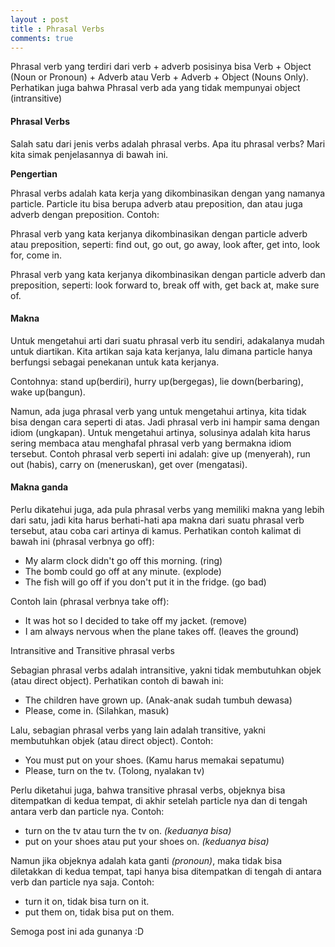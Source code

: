 ```yaml
---
layout : post
title : Phrasal Verbs
comments: true
---
```


Phrasal verb yang terdiri dari verb + adverb posisinya bisa Verb + Object (Noun or Pronoun) + Adverb atau Verb + Adverb + Object (Nouns Only). Perhatikan juga bahwa Phrasal verb ada yang tidak mempunyai object (intransitive)

#### Phrasal Verbs

Salah satu dari jenis verbs adalah phrasal verbs. Apa itu phrasal verbs? Mari kita simak penjelasannya di bawah ini.

**Pengertian**

Phrasal verbs adalah kata kerja yang dikombinasikan dengan yang namanya particle. Particle itu bisa berupa adverb atau preposition, dan atau juga adverb dengan preposition. Contoh:

Phrasal verb yang kata kerjanya dikombinasikan dengan particle adverb atau preposition, seperti: find out, go out, go away, look after, get into, look for, come in.

Phrasal verb yang kata kerjanya dikombinasikan dengan particle adverb dan preposition, seperti: look forward to, break off with, get back at, make sure of.

#### Makna

Untuk mengetahui arti dari suatu phrasal verb itu sendiri, adakalanya mudah untuk diartikan. Kita artikan saja kata kerjanya, lalu dimana particle hanya berfungsi sebagai penekanan untuk kata kerjanya.

Contohnya: stand up(berdiri), hurry up(bergegas), lie down(berbaring), wake up(bangun).

Namun, ada juga phrasal verb yang untuk mengetahui artinya, kita tidak bisa dengan cara seperti di atas. Jadi phrasal verb ini hampir sama dengan idiom (ungkapan). Untuk mengetahui artinya, solusinya adalah kita harus sering membaca atau menghafal phrasal verb yang bermakna idiom tersebut. Contoh phrasal verb seperti ini adalah: give up (menyerah), run out (habis), carry on (meneruskan), get over (mengatasi).

#### Makna ganda

Perlu dikatehui juga, ada pula phrasal verbs yang memiliki makna yang lebih dari satu, jadi kita harus berhati-hati apa makna dari suatu phrasal verb tersebut, atau coba cari artinya di kamus. Perhatikan contoh kalimat di bawah ini (phrasal verbnya go off):

- My alarm clock didn't go off this morning. (ring)
- The bomb could go off at any minute. (explode)
- The fish will go off if you don't put it in the fridge. (go bad)

Contoh lain (phrasal verbnya take off):

- It was hot so I decided to take off my jacket. (remove)
- I am always nervous when the plane takes off. (leaves the ground)


Intransitive and Transitive phrasal verbs

Sebagian phrasal verbs adalah intransitive, yakni tidak membutuhkan objek (atau direct object). Perhatikan contoh di bawah ini:

- The children have grown up. (Anak-anak sudah tumbuh dewasa)
- Please, come in. (Silahkan, masuk)

Lalu, sebagian phrasal verbs yang lain adalah transitive, yakni membutuhkan objek (atau direct object). Contoh:

- You must put on your shoes. (Kamu harus memakai sepatumu)
- Please, turn on the tv.
(Tolong, nyalakan tv)

Perlu diketahui juga, bahwa transitive phrasal verbs, objeknya bisa ditempatkan di kedua tempat, di akhir setelah particle nya dan di tengah antara verb dan particle nya. Contoh:

- turn on the tv atau turn the tv on. *(keduanya bisa)*
- put on your shoes atau put your shoes on. *(keduanya bisa)*

Namun jika objeknya adalah kata ganti *(pronoun)*, maka tidak bisa diletakkan di kedua tempat, tapi hanya bisa ditempatkan di tengah di antara verb dan particle nya saja. Contoh:

- turn it on, tidak bisa turn on it.
- put them on, tidak bisa put on them.

Semoga post ini ada gunanya :D